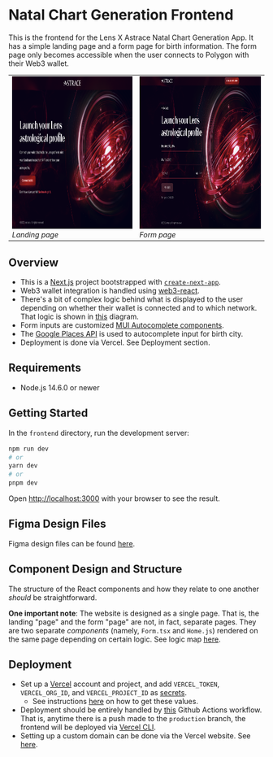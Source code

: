 # Natal Chart Generation Frontend

This is the frontend for the Lens X Astrace Natal Chart Generation App. It has a simple landing page and a form page for birth information. The form page only becomes accessible when the user connects to Polygon with their Web3 wallet.

<table>
  <tr>
    <td>
      <img src="./assets/landing_page.png" alt="Landing page" height="300"/>
      <br>
      <em>Landing page</em>
    </td>
    <td>
      <img src="./assets/form_page.png" alt="Form page" height="300"/>
      <br>
      <em>Form page</em>
    </td>
  </tr>
</table>

## Overview

- This is a [Next.js](https://nextjs.org/) project bootstrapped with [`create-next-app`](https://github.com/vercel/next.js/tree/canary/packages/create-next-app).
- Web3 wallet integration is handled using [web3-react](https://www.npmjs.com/package/web3-react).
- There's a bit of complex logic behind what is displayed to the user depending on whether their wallet is connected and to which network. That logic is shown in [this](./assets/wallet%20connection%20flowchart.pdf) diagram.
- Form inputs are customized [MUI Autocomplete components](https://mui.com/material-ui/react-autocomplete/).
- The [Google Places API](https://developers.google.com/maps/documentation/places/web-service/overview) is used to autocomplete input for birth city.
- Deployment is done via Vercel. See Deployment section.

## Requirements
- Node.js 14.6.0 or newer

## Getting Started

In the `frontend` directory, run the development server:

```bash
npm run dev
# or
yarn dev
# or
pnpm dev
```

Open [http://localhost:3000](http://localhost:3000) with your browser to see the result.

## Figma Design Files

Figma design files can be found [here](https://www.figma.com/file/YIFQ1a77HUtXqQk87830pF/Astrace---Website?node-id=741-23909&t=KdAV4NrbABOnXg7k-0).

## Component Design and Structure

The structure of the React components and how they relate to one another *should* be straightforward.

**One important note**: The website is designed as a single page. That is, the landing "page" and the form "page" are not, in fact, separate pages. They are two separate *components* (namely, `Form.tsx` and `Home.js`) rendered on the same page depending on certain logic. See logic map [here](./assets/wallet%20connection%20flowchart.pdf).

## Deployment

- Set up a [Vercel](https://vercel.com/) account and project, and add `VERCEL_TOKEN`, `VERCEL_ORG_ID`, and `VERCEL_PROJECT_ID` as [secrets](https://docs.github.com/en/actions/security-guides/encrypted-secrets).
  - See instructions [here](https://vercel.com/guides/how-can-i-use-github-actions-with-vercel#configuring-github-actions-for-vercel) on how to get these values.
- Deployment should be entirely handled by [this](../.github/workflows/deploy-frontend-to-vercel.yml) Github Actions workflow. That is, anytime there is a push made to the `production` branch, the frontend will be deployed via [Vercel CLI](https://vercel.com/docs/cli). 
- Setting up a custom domain can be done via the Vercel website. See [here](https://vercel.com/docs/concepts/projects/domains/add-a-domain).
